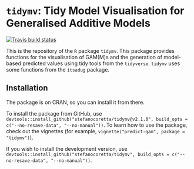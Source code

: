 # `tidymv`: Tidy Model Visualisation for Generalised Additive Models

<!-- badges: start -->
[![Travis build status](https://travis-ci.org/stefanocoretta/tidymv.svg?branch=master)](https://travis-ci.org/stefanocoretta/tidymv)
<!-- badges: end -->

This is the repository of the `R` package `tidymv`. This package provides functions for the visualisation of GAM(M)s and the generation of model-based predicted values using tidy tools from the `tidyverse`. `tidymv` uses some functions from the `itsadug` package.

## Installation

The package is on CRAN, so you can install it from there.

To install the package from GitHub, use `devtools::install_github("stefanocoretta/tidymv@v2.1.0", build_opts = c("--no-resave-data", "--no-manual"))`. To learn how to use the package, check out the vignettes (for example, `vignette("predict-gam", package = "tidymv")`).

If you wish to install the development version, use `devtools::install_github("stefanocoretta/tidymv", build_opts = c("--no-resave-data", "--no-manual"))`.
